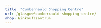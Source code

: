 ```yaml
---
title: "Cumbernauld Shopping Centre"
url: /glasgow/cumbernauld-shopping-centre/
shop: Einkaufszentrum
---
```

